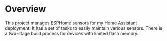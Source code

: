 Overview
========

This project manages ESPHome sensors for my Home Assistant deployment. It has a set of tasks to easily maintain various sensors. There is a two-stage build process for devices with limited flash memory.
